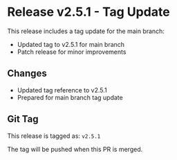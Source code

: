 # Release v2.5.1 - Tag Update

This release includes a tag update for the main branch:

- Updated tag to v2.5.1 for main branch
- Patch release for minor improvements

## Changes
- Updated tag reference to v2.5.1
- Prepared for main branch tag update

## Git Tag
This release is tagged as: `v2.5.1`

The tag will be pushed when this PR is merged.

